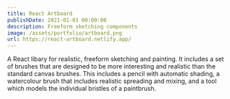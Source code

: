 ```yaml
---
title: React Artboard
publishDate: 2021-01-01 00:00:00
description: Freeform sketching components
image: /assets/portfolio/artboard.png
url: https://react-artboard.netlify.app/
---
```


A React libary for realistic, freeform sketching and painting. It includes a set
of brushes that are designed to be more interesting and realistic than the
standard canvas brushes. This includes a pencil with automatic shading, a
watercolour brush that includes realistic spreading and mixing, and a tool which
models the individual bristles of a paintbrush.
